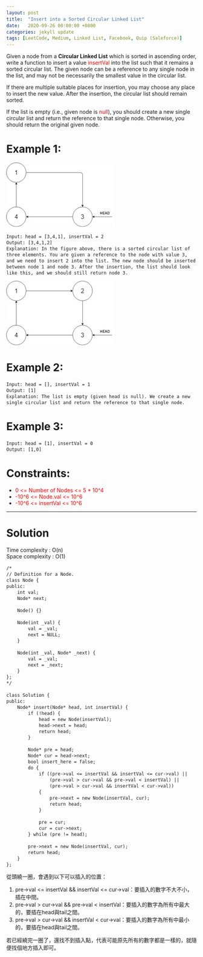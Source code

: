 ```yaml
---
layout: post
title:  "Insert into a Sorted Circular Linked List"
date:   2020-09-26 00:00:00 +0800
categories: jekyll update
tags: [LeetCode, Medium, Linked List, Facebook, Quip (Saleforce)]
---
```

Given a node from a **Circular Linked List** which is sorted in ascending order, write a function to insert a value <font color="red">insertVal</font> into the list such that it remains a sorted circular list. The given node can be a reference to any single node in the list, and may not be necessarily the smallest value in the circular list.  

If there are multiple suitable places for insertion, you may choose any place to insert the new value. After the insertion, the circular list should remain sorted.  

If the list is empty (i.e., given node is <font color="red">null</font>), you should create a new single circular list and return the reference to that single node. Otherwise, you should return the original given node.  

# Example 1:  
![](https://github.com/nshawn4675/nshawn4675.github.io/blob/master/_pic/708_ex1.jpg?raw=true)

	Input: head = [3,4,1], insertVal = 2
	Output: [3,4,1,2]
	Explanation: In the figure above, there is a sorted circular list of three elements. You are given a reference to the node with value 3, and we need to insert 2 into the list. The new node should be inserted between node 1 and node 3. After the insertion, the list should look like this, and we should still return node 3.

![](https://github.com/nshawn4675/nshawn4675.github.io/blob/master/_pic/708_ex2.jpg?raw=true)


# Example 2:  
	Input: head = [], insertVal = 1
	Output: [1]
	Explanation: The list is empty (given head is null). We create a new single circular list and return the reference to that single node.

# Example 3:  
	Input: head = [1], insertVal = 0
	Output: [1,0]

# Constraints:  
- <font color="red">0 <= Number of Nodes <= 5 * 10^4</font>
- <font color="red">-10^6 <= Node.val <= 10^6</font>
- <font color="red">-10^6 <= insertVal <= 10^6</font>

______________________  

# Solution

Time complexity : O(n)  
Space complexity : O(1)  

	/*
	// Definition for a Node.
	class Node {
	public:
	    int val;
	    Node* next;

	    Node() {}

	    Node(int _val) {
	        val = _val;
	        next = NULL;
	    }

	    Node(int _val, Node* _next) {
	        val = _val;
	        next = _next;
	    }
	};
	*/

	class Solution {
	public:
	    Node* insert(Node* head, int insertVal) {
	        if (!head) {
	            head = new Node(insertVal);
	            head->next = head;
	            return head;
	        } 
	        
	        Node* pre = head;
	        Node* cur = head->next;
	        bool insert_here = false;
	        do {
	            if ((pre->val <= insertVal && insertVal <= cur->val) ||
	                (pre->val > cur->val && pre->val < insertVal) ||
	                (pre->val > cur->val && insertVal < cur->val))
	            {
	                pre->next = new Node(insertVal, cur);
	                return head;
	            }
	            
	            pre = cur;
	            cur = cur->next;
	        } while (pre != head);
	        
	        pre->next = new Node(insertVal, cur);
	        return head;
	    }
	};

從頭繞一圈，會遇到以下可以插入的位置：  
1. pre->val <= insertVal && insertVal <= cur->val：要插入的數字不大不小，插在中間。
2. pre->val > cur->val && pre->val < insertVal：要插入的數字為所有中最大的，要插在head與tail之間。
3. pre->val > cur->val && insertVal < cur->val：要插入的數字為所有中最小的，要插在head與tail之間。

若已經繞完一圈了，還找不到插入點，代表可能原先所有的數字都是一樣的，就隨便找個地方插入即可。